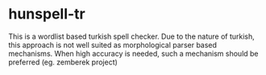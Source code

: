 # hunspell-tr
This is a wordlist based turkish spell checker. Due to the nature of turkish, this approach is not well suited
as morphological parser based mechanisms. When high accuracy is needed, such a mechanism should be preferred
(eg. zemberek project)

